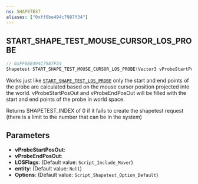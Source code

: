 ```yaml
---
ns: SHAPETEST
aliases: ["0xff6be494c7987f34"]
---
```

## START_SHAPE_TEST_MOUSE_CURSOR_LOS_PROBE

```c
// 0xFF6BE494C7987F34
Shapetest START_SHAPE_TEST_MOUSE_CURSOR_LOS_PROBE(Vector3 vProbeStartPosOut, Vector3 vProbeEndPosOut, int LOSFlags, Entity entity, int Options);
```

Works just like [`START_SHAPE_TEST_LOS_PROBE`](#_0x7EE9F5D83DD4F90E) only the start and end points of the probe are calculated based on the mouse cursor position projected into the world. vProbeStartPosOut and vProbeEndPosOut will be filled with the start and end points of the probe in world space.

Returns SHAPETEST_INDEX of 0 if it fails to create the shapetest request (there is a limit to the number that can be in the system)


## Parameters
* **vProbeStartPosOut**: 
* **vProbeEndPosOut**: 
* **LOSFlags**: (Default value: `Script_Include_Mover`)
* **entity**: (Default value: `Null`)
* **Options**: (Default value: `Script_Shapetest_Option_Default`)
